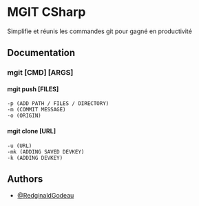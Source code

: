 
# MGIT CSharp

Simplifie et réunis les commandes git pour gagné en productivité


## Documentation

### mgit [CMD] [ARGS]

#### mgit push [FILES]

    -p (ADD PATH / FILES / DIRECTORY)
    -m (COMMIT MESSAGE)
    -o (ORIGIN)

#### mgit clone [URL]
    -u (URL)
    -mk (ADDING SAVED DEVKEY)
    -k (ADDING DEVKEY)
## Authors

- [@RedginaldGodeau](https://github.com/RedginaldGodeau)

